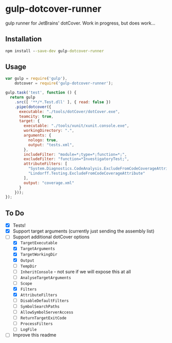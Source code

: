 # gulp-dotcover-runner
gulp runner for JetBrains' dotCover.  Work in progress, but does work...


## Installation

```bat
npm install --save-dev gulp-dotcover-runner
```

## Usage

```javascript
var gulp = require('gulp'),
    dotcover = require('gulp-dotcover-runner');

gulp.task('test', function () {
  return gulp
    .src([ '**/*.Test.dll' ], { read: false })
    .pipe(dotcover({
      executable: "./tools/dotCover/dotCover.exe",
      teamcity: true,
      target: {
        executable: "./tools/xunit/xunit.console.exe",
        workingDirectory: ".",
        arguments: {
          nologo: true,
          output: "tests.xml",
        },
        includeFilter: "module=*;type=*;function=*;",
        excludeFilter: "function=*InvestigatoryTest;",
        attributeFilters: [
          "System.Diagnostics.CodeAnalysis.ExcludeFromCodeCoverageAttribute",
          "Lindorff.Testing.ExcludeFromCodeCoverageAttribute"
        ],
        output: "coverage.xml"
      }
    }));
});
```

## To Do

* [x] Tests!
* [x] Support target arguments (currently just sending the assembly list)
* [ ] Support additional dotCover options
  * [x] `TargetExecutable`
  * [x] `TargetArguments`
  * [x] `TargetWorkingDir`
  * [x] `Output`
  * [ ] `TempDir`
  * [ ] `InheritConsole` - not sure if we will expose this at all
  * [ ] `AnalyseTargetArguments`
  * [ ] `Scope`
  * [x] `Filters`
  * [x] `AttributeFilters`
  * [ ] `DisableDefaultFilters`
  * [ ] `SymbolSearchPaths`
  * [ ] `AllowSymbolServerAccess`
  * [ ] `ReturnTargetExitCode`
  * [ ] `ProcessFilters`
  * [ ] `LogFile`
* [ ] Improve this readme
